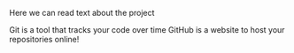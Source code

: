 Here we can read text about the project 

Git is a tool that tracks your code over time
GitHub is a website to host your repositories online!
